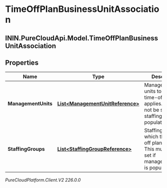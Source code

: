 # TimeOffPlanBusinessUnitAssociation

## ININ.PureCloudApi.Model.TimeOffPlanBusinessUnitAssociation

## Properties

|Name | Type | Description | Notes|
|------------ | ------------- | ------------- | -------------|
| **ManagementUnits** | [**List&lt;ManagementUnitReference&gt;**](ManagementUnitReference) | Management units to which this time-off plan applies. This must not be set if staffingGroups is populated | [optional] |
| **StaffingGroups** | [**List&lt;StaffingGroupReference&gt;**](StaffingGroupReference) | Staffing groups to which this time-off plan applies. This must not be set if managementUnits is populated | [optional] |



_PureCloudPlatform.Client.V2 226.0.0_
